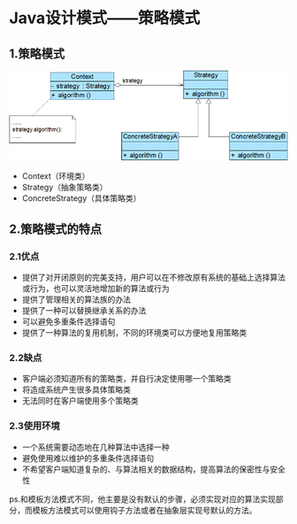 # Java设计模式——策略模式

## 1.策略模式

![image-20211212180516664](image-20211212180516664.png)

- Context（环境类）
- Strategy（抽象策略类）
- ConcreteStrategy（具体策略类）

## 2.策略模式的特点

### 2.1优点

- 提供了对开闭原则的完美支持，用户可以在不修改原有系统的基础上选择算法或行为，也可以灵活地增加新的算法或行为
- 提供了管理相关的算法族的办法
- 提供了一种可以替换继承关系的办法
- 可以避免多重条件选择语句
- 提供了一种算法的复用机制，不同的环境类可以方便地复用策略类

### 2.2缺点

- 客户端必须知道所有的策略类，并自行决定使用哪一个策略类
- 将造成系统产生很多具体策略类
- 无法同时在客户端使用多个策略类

### 2.3使用环境

- 一个系统需要动态地在几种算法中选择一种
- 避免使用难以维护的多重条件选择语句
- 不希望客户端知道复杂的、与算法相关的数据结构，提高算法的保密性与安全性

ps.和模板方法模式不同，他主要是没有默认的步骤，必须实现对应的算法实现部分，而模板方法模式可以使用钩子方法或者在抽象层实现号默认的方法。
